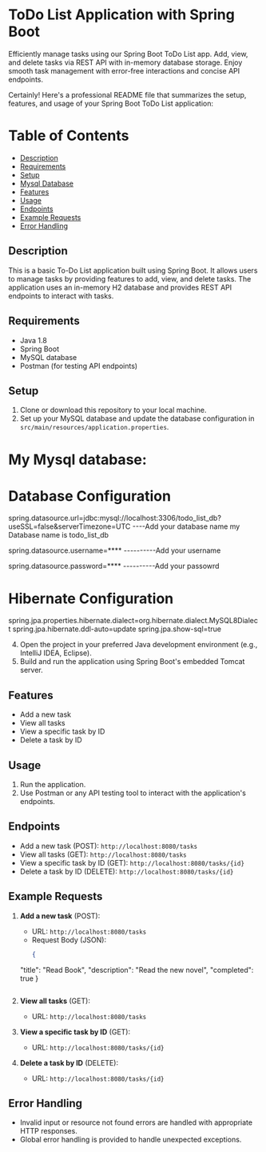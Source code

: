 # ToDo List Application with Spring Boot

Efficiently manage tasks using our Spring Boot ToDo List app. Add, view, and delete tasks via REST API with in-memory database storage. Enjoy smooth task management with error-free interactions and concise API endpoints.

Certainly! Here's a professional README file that summarizes the setup, features, and usage of your Spring Boot ToDo List application:

# Table of Contents

- [Description](#description)
- [Requirements](#requirements)
- [Setup](#setup)
- [Mysql Database](#mysql)
- [Features](#features)
- [Usage](#usage)
- [Endpoints](#endpoints)
- [Example Requests](#example-requests)
- [Error Handling](#error-handling)


## Description

This is a basic To-Do List application built using Spring Boot. It allows users to manage tasks by providing features to add, view, and delete tasks. The application uses an in-memory H2 database and provides REST API endpoints to interact with tasks.

## Requirements

- Java 1.8 
- Spring Boot
- MySQL database
- Postman (for testing API endpoints)

## Setup

1. Clone or download this repository to your local machine.
2. Set up your MySQL database and update the database configuration in `src/main/resources/application.properties`.

# My Mysql database:
   
# Database Configuration
  spring.datasource.url=jdbc:mysql://localhost:3306/todo_list_db?useSSL=false&serverTimezone=UTC    ----Add your database name my 
         Database name is todo_list_db

  spring.datasource.username=**** ----------Add your username   

  
  spring.datasource.password=**** ----------Add your passowrd

# Hibernate Configuration
spring.jpa.properties.hibernate.dialect=org.hibernate.dialect.MySQL8Dialect
spring.jpa.hibernate.ddl-auto=update
spring.jpa.show-sql=true


4. Open the project in your preferred Java development environment (e.g., IntelliJ IDEA, Eclipse).
5. Build and run the application using Spring Boot's embedded Tomcat server.

## Features

- Add a new task
- View all tasks
- View a specific task by ID
- Delete a task by ID

## Usage

1. Run the application.
2. Use Postman or any API testing tool to interact with the application's endpoints.

## Endpoints

- Add a new task (POST): `http://localhost:8080/tasks`
- View all tasks (GET): `http://localhost:8080/tasks`
- View a specific task by ID (GET): `http://localhost:8080/tasks/{id}`
- Delete a task by ID (DELETE): `http://localhost:8080/tasks/{id}`

## Example Requests

1. **Add a new task** (POST):
   - URL: `http://localhost:8080/tasks`
   - Request Body (JSON):
     ```json Structure
     {
    "title": "Read Book",
    "description": "Read the new novel",
    "completed": true
      }
     ```

2. **View all tasks** (GET):
   - URL: `http://localhost:8080/tasks`

3. **View a specific task by ID** (GET):
   - URL: `http://localhost:8080/tasks/{id}`

4. **Delete a task by ID** (DELETE):
   - URL: `http://localhost:8080/tasks/{id}`

## Error Handling

- Invalid input or resource not found errors are handled with appropriate HTTP responses.
- Global error handling is provided to handle unexpected exceptions.

